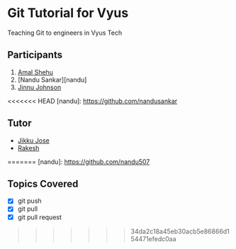 # Git Tutorial for Vyus

Teaching Git to engineers in Vyus Tech

## Participants

1. [Amal Shehu][amal]
2. [Nandu Sankar][nandu]
3. [Jinnu Johnson][jinnu]

[jinnu]: https://github.com/jinnujohnson
[amal]: https://github.com/amalshehu
<<<<<<< HEAD
[nandu]: https://github.com/nandusankar
## Tutor
* [Jikku Jose][jikku]
* [Rakesh][raku]

[jikku]: https://github.com/JikkuJose
[raku]: https://github.com/rakeshbs
=======
[nandu]: https://github.com/nandu507

## Topics Covered

- [x] git push
- [x] git pull
- [x] git pull request
>>>>>>> 34da2c18a45eb30acb5e86866d154471efedc0aa
